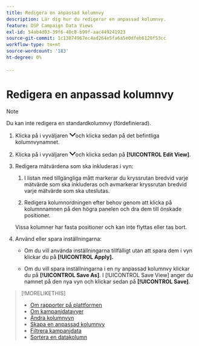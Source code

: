 ```yaml
---
title: Redigera en anpassad kolumnvy
description: Lär dig hur du redigerar en anpassad kolumnvy.
feature: DSP Campaign Data Views
exl-id: 54ab4d03-39f6-40c8-b99f-aac449241923
source-git-commit: 1c13874967ec4ad264e5fa6a5e0dfeb6120f53cc
workflow-type: tm+mt
source-wordcount: '183'
ht-degree: 0%

---
```


# Redigera en anpassad kolumnvy

>[!NOTE]
>
>Du kan inte redigera en standardkolumnvy (fördefinierad).

1. Klicka på i vyväljaren ![nedpil](/help/dsp/assets/chevron-down.png)och klicka sedan på det befintliga kolumnvynamnet.

1. Klicka på i vyväljaren ![nedpil](/help/dsp/assets/chevron-down.png)och klicka sedan på **[!UICONTROL Edit View]**.

1. Redigera mätvärdena som ska inkluderas i vyn:

   1. I listan med tillgängliga mått markerar du kryssrutan bredvid varje mätvärde som ska inkluderas och avmarkerar kryssrutan bredvid varje mätvärde som ska uteslutas.

   1. Redigera kolumnordningen efter behov genom att klicka på kolumnnamnen på den högra panelen och dra dem till önskade positioner.

   Vissa kolumner har fasta positioner och kan inte flyttas eller tas bort.

1. Använd eller spara inställningarna:

   * Om du vill använda inställningarna tillfälligt utan att spara dem i vyn klickar du på **[!UICONTROL Apply].**

   * Om du vill spara inställningarna i en ny anpassad kolumnvy klickar du på **[!UICONTROL Save As]**. I [!UICONTROL Save View] anger du namnet på den nya vyn och klickar sedan på **[!UICONTROL Save]**.

>[!MORELIKETHIS]
>
>* [Om rapporter på plattformen](campaign-reports-about.md)
>* [Om kampanjdatavyer](campaign-data-views-about.md)
>* [Ändra kolumnvyn](column-view-change.md)
>* [Skapa en anpassad kolumnvy](column-view-create.md)
>* [Filtrera kampanjdata](campaign-data-filter.md)
>* [Sortera en datakolumn](campaign-data-sort.md)

